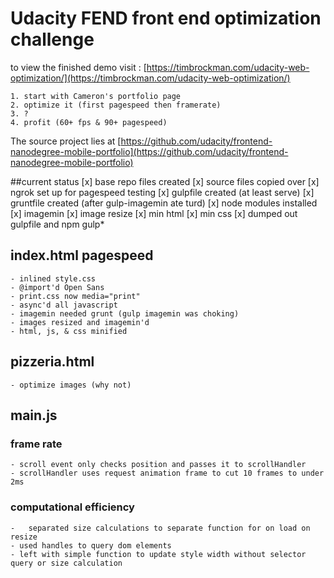 # Udacity FEND front end optimization challenge

to view the finished demo visit :
[https://timbrockman.com/udacity-web-optimization/](https://timbrockman.com/udacity-web-optimization/)

	1. start with Cameron's portfolio page
	2. optimize it (first pagespeed then framerate)
	3. ?
	4. profit (60+ fps & 90+ pagespeed)


The source project lies at [https://github.com/udacity/frontend-nanodegree-mobile-portfolio](https://github.com/udacity/frontend-nanodegree-mobile-portfolio)

##current status
	[x] base repo files created
	[x] source files copied over
	[x] ngrok set up for pagespeed testing
	[x] gulpfile created (at least serve)
	[x] gruntfile created (after gulp-imagemin ate turd)
	[x] node modules installed
	[x] imagemin
	[x] image resize
	[x] min html
	[x] min css
	[x] dumped out gulpfile and npm gulp*

## index.html pagespeed
	- inlined style.css
	- @import'd Open Sans
	- print.css now media="print"
	- async'd all javascript
	- imagemin needed grunt (gulp imagemin was choking)
	- images resized and imagemin'd
	- html, js, & css minified

## pizzeria.html
	- optimize images (why not)

## main.js

### frame rate
	- scroll event only checks position and passes it to scrollHandler
	- scrollHandler uses request animation frame to cut 10 frames to under 2ms

### computational efficiency
	-	separated size calculations to separate function for on load on resize
	- used handles to query dom elements
	- left with simple function to update style width without selector query or size calculation
